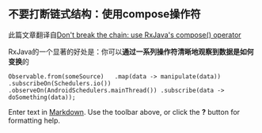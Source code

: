 ## 不要打断链式结构：使用compose操作符
此篇文章翻译自[Don't break the chain: use RxJava's compose() operator](http://blog.danlew.net/2015/03/02/dont-break-the-chain/)

RxJava的一个显著的好处是：你可以**通过一系列操作符清晰地观察到数据是如何变换**的

`Observable.from(someSource)  
    .map(data -> manipulate(data))
    .subscribeOn(Schedulers.io())
    .observeOn(AndroidSchedulers.mainThread())
    .subscribe(data -> doSomething(data));`


Enter text in [Markdown](http://daringfireball.net/projects/markdown/). Use the toolbar above, or click the **?** button for formatting help.
